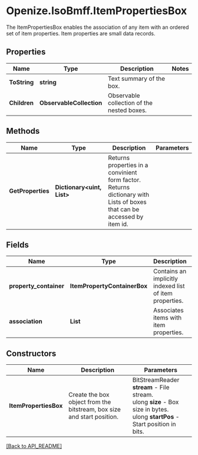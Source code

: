 # Openize.IsoBmff.ItemPropertiesBox

The ItemPropertiesBox enables the association of any item with an ordered set of item properties.
Item properties are small data records.

## Properties

Name | Type | Description | Notes
------------ | ------------- | ------------- | -------------
**ToString** | **string** | Text summary of the box. | 
**Children** | **ObservableCollection<Box>** | Observable collection of the nested boxes. | 

## Methods

Name | Type | Description | Parameters
------------ | ------------- | ------------- | -------------
**GetProperties** | **Dictionary<uint, List<Box>>** | Returns properties in a convinient form factor.<br/>Returns dictionary with Lists of boxes that can be accessed by item id. | 

## Fields

Name | Type | Description | Notes
------------ | ------------- | ------------- | -------------
**property_container** | **ItemPropertyContainerBox** | Contains an implicitly indexed list of item properties. | 
**association** | **List<ItemPropertyAssociation>** | Associates items with item properties. | 

## Constructors

Name | Description | Parameters
------------ | ------------- | -------------
**ItemPropertiesBox** | Create the box object from the bitstream, box size and start position. | BitStreamReader <b>stream</b> - File stream.<br />ulong <b>size</b> - Box size in bytes.<br />ulong <b>startPos</b> - Start position in bits.

[[Back to API_README]](API_README.md)